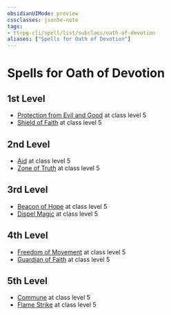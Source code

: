 ```yaml
---
obsidianUIMode: preview
cssclasses: json5e-note
tags:
- ttrpg-cli/spell/list/subclass/oath-of-devotion
aliases: ["Spells for Oath of Devotion"]
---
```

# Spells for Oath of Devotion

## 1st Level

- [Protection from Evil and Good](Misc%20Files/CLI/compendium/spells/protection-from-evil-and-good-xphb.md "XPHB") at class level 5
- [Shield of Faith](Misc%20Files/CLI/compendium/spells/shield-of-faith-xphb.md "XPHB") at class level 5

## 2nd Level

- [Aid](Misc%20Files/CLI/compendium/spells/aid-xphb.md "XPHB") at class level 5
- [Zone of Truth](Misc%20Files/CLI/compendium/spells/zone-of-truth-xphb.md "XPHB") at class level 5

## 3rd Level

- [Beacon of Hope](Misc%20Files/CLI/compendium/spells/beacon-of-hope-xphb.md "XPHB") at class level 5
- [Dispel Magic](Misc%20Files/CLI/compendium/spells/dispel-magic-xphb.md "XPHB") at class level 5

## 4th Level

- [Freedom of Movement](Misc%20Files/CLI/compendium/spells/freedom-of-movement-xphb.md "XPHB") at class level 5
- [Guardian of Faith](Misc%20Files/CLI/compendium/spells/guardian-of-faith-xphb.md "XPHB") at class level 5

## 5th Level

- [Commune](Misc%20Files/CLI/compendium/spells/commune-xphb.md "XPHB") at class level 5
- [Flame Strike](Misc%20Files/CLI/compendium/spells/flame-strike-xphb.md "XPHB") at class level 5